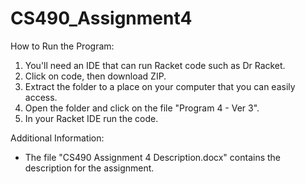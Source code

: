 # CS490_Assignment4
How to Run the Program:
  1. You'll need an IDE that can run Racket code such as Dr Racket.
  2. Click on code, then download ZIP.
  3. Extract the folder to a place on your computer that you can easily access.
  4. Open the folder and click on the file "Program 4 - Ver 3".
  5. In your Racket IDE run the code.

Additional Information:
  * The file "CS490 Assignment 4 Description.docx" contains the description for the assignment. 
